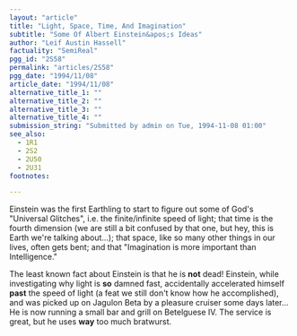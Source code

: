 ```yaml
---
layout: "article"
title: "Light, Space, Time, And Imagination"
subtitle: "Some Of Albert Einstein&apos;s Ideas"
author: "Leif Austin Hassell"
factuality: "SemiReal"
pgg_id: "2S58"
permalink: "articles/2S58"
pgg_date: "1994/11/08"
article_date: "1994/11/08"
alternative_title_1: ""
alternative_title_2: ""
alternative_title_3: ""
alternative_title_4: ""
submission_string: "Submitted by admin on Tue, 1994-11-08 01:00"
see_also:
  - 1R1
  - 2S2
  - 2U50
  - 2U31
footnotes: 

---
```

<div>
<p>Einstein was the first Earthling to start to figure out some of God's "Universal Glitches", i.e. the finite/infinite speed of light; that time is the fourth dimension (we are still a bit confused by that one, but hey, this is Earth we're talking about...); that space, like so many other things in our lives, often gets bent; and that "Imagination is more important than Intelligence."</p>
<p>The least known fact about Einstein is that he is <strong>not</strong> dead! Einstein, while investigating why light is <strong>so</strong> damned fast, accidentally accelerated himself <strong>past</strong> the speed of light (a feat we still don't know how he accomplished), and was picked up on Jagulon Beta by a pleasure cruiser some days later... He is now running a small bar and grill on Betelguese IV. The service is great, but he uses <strong>way</strong> too much bratwurst.</p>
</div>
